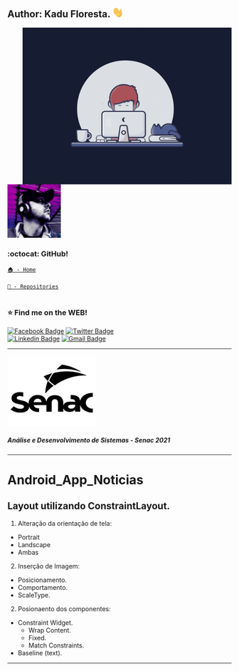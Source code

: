 <h2> Author: Kadu Floresta. <img src="https://github.com/KaduFloresta/KaduFloresta/blob/main/img/Hi.gif?raw=true" width="25"></h2>
<img align="right" alt="GIF" src="https://github.com/KaduFloresta/KaduFloresta/blob/main/img/gif2.gif?raw=true" width="470";/>

<a href="https://www.linkedin.com/in/kadufloresta/">
 <img src="https://github.com/KaduFloresta/KaduFloresta/blob/main/img/profile.gif?raw=true" width="120px; alt=""/></b></a>  
 <br>
 
<h3>:octocat: GitHub!</h3>
 <code><a href="https://github.com/KaduFloresta" title="HomeGit">🏠 - Home</a><br></code><br>
 <code><a href="https://github.com/KaduFloresta?tab=repositories" title="RepoGit">📂 - Repositories</a><br></code>
 
<br>

<h3>⭐ Find me on the WEB!</h3>

[![Facebook Badge](https://img.shields.io/badge/-Kadu_Floresta-lightblue?style=flat-square&logo=Facebook&logoColor=white&link=https://www.facebook.com/kadu.floresta)](https://www.facebook.com/kadu.floresta)
[![Twitter Badge](https://img.shields.io/badge/-@kadu_kururu-1ca0f1?style=flat-square&labelColor=1ca0f1&logo=twitter&logoColor=white&link=https://twitter.com/kadu_kururu)](https://twitter.com/kadu_kururu)
<br>
[![Linkedin Badge](https://img.shields.io/badge/-Kadu_Floresta-blue?style=flat-square&logo=Linkedin&logoColor=white&link=https://www.linkedin.com/in/kadufloresta/)](https://www.linkedin.com/in/kadufloresta/)
[![Gmail Badge](https://img.shields.io/badge/-cefloresta1@gmail.com-c14438?style=flat-square&logo=Gmail&logoColor=white&link=mailto:cefloresta1@gmail.com)](mailto:cefloresta1@gmail.com)

<hr>
<a href="https://portal.sc.senac.br/portal/site/descontos-e-bolsas/senac-joinville"><img src="https://github.com/KaduFloresta/JavaScript_WebSite/raw/master/img/senac.png" alt="drawing" width="200"/></a><h5>Análise e Desenvolvimento de Sistemas - Senac 2021</h5> 

---

# Android_App_Noticias
## Layout utilizando ConstraintLayout. 

1. Alteração da orientação de tela:
 - Portrait
 - Landscape
 - Ambas
 
 2. Inserção de Imagem:
 - Posicionamento.
 - Comportamento.
 - ScaleType.
 
2. Posionaento dos componentes:
 - Constraint Widget.
   - Wrap Content.
   - Fixed.
   - Match Constraints. 
 - Baseline (text).
 
 ---
